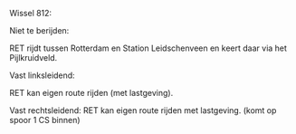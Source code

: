 Wissel 812:

Niet te berijden:

RET rijdt tussen Rotterdam en Station Leidschenveen en keert daar via het
Pijlkruidveld.


Vast linksleidend:

RET kan eigen route rijden (met lastgeving).

Vast rechtsleidend:
RET kan eigen route rijden met lastgeving. (komt op spoor 1 CS binnen)
